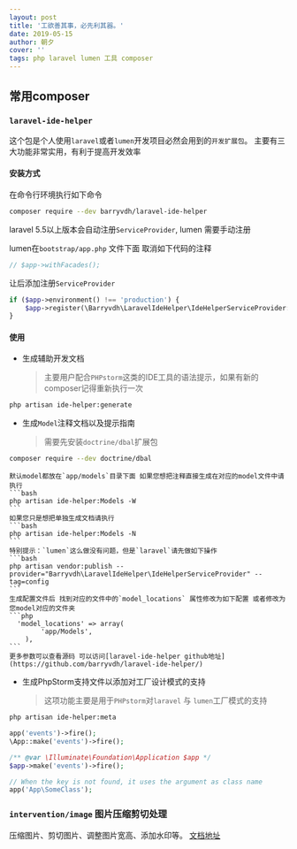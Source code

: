 ```yaml
---
layout: post
title: '工欲善其事，必先利其器。'
date: 2019-05-15
author: 朝夕
cover: ''
tags: php laravel lumen 工具 composer
---
```


## 常用composer

### `laravel-ide-helper`

这个包是个人使用`laravel`或者`lumen`开发项目必然会用到的`开发扩展包`。
主要有三大功能非常实用，有利于提高开发效率

#### 安装方式
在命令行环境执行如下命令
```bash
composer require --dev barryvdh/laravel-ide-helper
```
laravel 5.5以上版本会自动注册`ServiceProvider`, lumen 需要手动注册
  
lumen在`bootstrap/app.php` 文件下面 取消如下代码的注释
```php
// $app->withFacades();
```
让后添加注册`ServiceProvider`
```php
if ($app->environment() !== 'production') {
    $app->register(\Barryvdh\LaravelIdeHelper\IdeHelperServiceProvider::class);
}
```
#### 使用
- 生成辅助开发文档
    > 主要用户配合`PHPstorm`这类的IDE工具的语法提示，如果有新的composer记得重新执行一次

```bash
php artisan ide-helper:generate
```

- 生成`Model`注释文档以及提示指南
    > 需要先安装`doctrine/dbal`扩展包
```bash
composer require --dev doctrine/dbal
```
    默认model都放在`app/models`目录下面 如果您想把注释直接生成在对应的model文件中请执行
    ```bash
    php artisan ide-helper:Models -W
    ```
    如果您只是想把单独生成文档请执行
    ```bash
    php artisan ide-helper:Models -N
    ```
    特别提示：`lumen`这么做没有问题，但是`laravel`请先做如下操作
    ```bash
    php artisan vendor:publish --provider="Barryvdh\LaravelIdeHelper\IdeHelperServiceProvider" --tag=config
    ```
    生成配置文件后 找到对应的文件中的`model_locations` 属性修改为如下配置 或者修改为您model对应的文件夹
    ```php
      'model_locations' => array(
            'app/Models',
        ),
    ```
    更多参数可以查看源码 可以访问[laravel-ide-helper github地址](https://github.com/barryvdh/laravel-ide-helper/)
- 生成PhpStorm支持文件以添加对工厂设计模式的支持
    > 这项功能主要是用于`PHPstorm`对`laravel` 与 `lumen`工厂模式的支持
    
```bash
php artisan ide-helper:meta
```

```php
app('events')->fire();
\App::make('events')->fire();

/** @var \Illuminate\Foundation\Application $app */
$app->make('events')->fire();

// When the key is not found, it uses the argument as class name
app('App\SomeClass');
```

### `intervention/image` 图片压缩剪切处理

压缩图片、剪切图片、调整图片宽高、添加水印等。
[文档地址](http://image.intervention.io/)